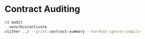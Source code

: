 # Contract Auditing

```bash
cd audit
. venv/bin/activate 
slither ../ --print contract-summary --hardhat-ignore-compile
```

